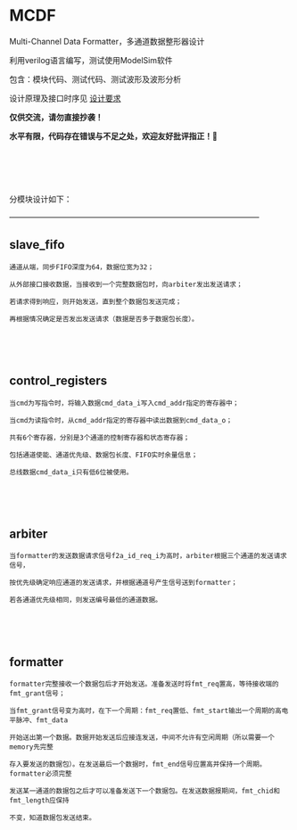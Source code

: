 # MCDF
Multi-Channel Data Formatter，多通道数据整形器设计

利用verilog语言编写，测试使用ModelSim软件

包含：模块代码、测试代码、测试波形及波形分析

设计原理及接口时序见
[设计要求](https://github.com/CYYYC13/MCDF/blob/main/%E8%AE%BE%E8%AE%A1%E8%A6%81%E6%B1%82.pdf)
&nbsp;

**仅供交流，请勿直接抄袭！**
&nbsp;

**水平有限，代码存在错误与不足之处，欢迎友好批评指正！:sunflower:**  
&nbsp;

&nbsp;

&nbsp;

分模块设计如下：

————————————————————————————————
 &nbsp;
    
## slave_fifo
    通道从端，同步FIFO深度为64，数据位宽为32；

    从外部接口接收数据，当接收到一个完整数据包时，向arbiter发出发送请求；

    若请求得到响应，则开始发送，直到整个数据包发送完成；

    再根据情况确定是否发出发送请求（数据是否多于数据包长度）。

&nbsp;
    
&nbsp;
    
## control_registers
    当cmd为写指令时，将输入数据cmd_data_i写入cmd_addr指定的寄存器中；
   
    当cmd为读指令时，从cmd_addr指定的寄存器中读出数据到cmd_data_o；
   
    共有6个寄存器，分别是3个通道的控制寄存器和状态寄存器；
   
    包括通道使能、通道优先级、数据包长度、FIFO实时余量信息；
   
    总线数据cmd_data_i只有低6位被使用。
   
&nbsp;
    
&nbsp;
    
## arbiter
    当formatter的发送数据请求信号f2a_id_req_i为高时，arbiter根据三个通道的发送请求信号，
    
    按优先级确定响应通道的发送请求，并根据通道号产生信号送到formatter；
    
    若各通道优先级相同，则发送编号最低的通道数据。
    
&nbsp;
    
&nbsp;
       
## formatter  
    formatter完整接收一个数据包后才开始发送。准备发送时将fmt_req置高，等待接收端的fmt_grant信号；
    
    当fmt_grant信号变为高时，在下一个周期：fmt_req置低、fmt_start输出一个周期的高电平脉冲、fmt_data
    
    开始送出第一个数据。数据开始发送后应接连发送，中间不允许有空闲周期（所以需要一个memory先完整
    
    存入要发送的数据包）。在发送最后一个数据时，fmt_end信号应置高并保持一个周期。formatter必须完整
    
    发送某一通道的数据包之后才可以准备发送下一个数据包。在发送数据报期间，fmt_chid和fmt_length应保持
    
    不变，知道数据包发送结束。
    
    
